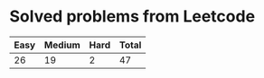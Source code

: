 # Solved problems from Leetcode

| **Easy** | **Medium** | **Hard** | **Total** |
| -------- | ---------- | -------- | --------- |
| 26       | 19         | 2        | 47        |
